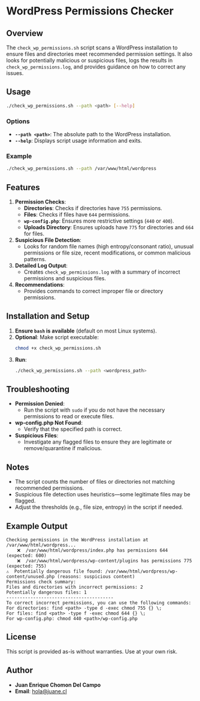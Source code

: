 # WordPress Permissions Checker

## Overview
The `check_wp_permissions.sh` script scans a WordPress installation to ensure files and directories meet recommended permission settings. It also looks for potentially malicious or suspicious files, logs the results in `check_wp_permissions.log`, and provides guidance on how to correct any issues.

## Usage
```bash
./check_wp_permissions.sh --path <path> [--help]
```

### Options
- **`--path <path>`**: The absolute path to the WordPress installation.
- **`--help`**: Displays script usage information and exits.

### Example
```bash
./check_wp_permissions.sh --path /var/www/html/wordpress
```

## Features
1. **Permission Checks**:
   - **Directories**: Checks if directories have `755` permissions.
   - **Files**: Checks if files have `644` permissions.
   - **`wp-config.php`**: Ensures more restrictive settings (`440` or `400`).
   - **Uploads Directory**: Ensures uploads have `775` for directories and `664` for files.
2. **Suspicious File Detection**:
   - Looks for random file names (high entropy/consonant ratio), unusual permissions or file size, recent modifications, or common malicious patterns.
3. **Detailed Log Output**:
   - Creates `check_wp_permissions.log` with a summary of incorrect permissions and suspicious files.
4. **Recommendations**:
   - Provides commands to correct improper file or directory permissions.

## Installation and Setup
1. **Ensure `bash` is available** (default on most Linux systems).
2. **Optional**: Make script executable:
   ```bash
   chmod +x check_wp_permissions.sh
   ```
3. **Run**:
   ```bash
   ./check_wp_permissions.sh --path <wordpress_path>
   ```

## Troubleshooting
- **Permission Denied**:
  - Run the script with `sudo` if you do not have the necessary permissions to read or execute files.
- **wp-config.php Not Found**:
  - Verify that the specified path is correct.
- **Suspicious Files**:
  - Investigate any flagged files to ensure they are legitimate or remove/quarantine if malicious.

## Notes
- The script counts the number of files or directories not matching recommended permissions.
- Suspicious file detection uses heuristics—some legitimate files may be flagged.
- Adjust the thresholds (e.g., file size, entropy) in the script if needed.

## Example Output
```
Checking permissions in the WordPress installation at /var/www/html/wordpress...
    ❌  /var/www/html/wordpress/index.php has permissions 644 (expected: 600)
    ❌  /var/www/html/wordpress/wp-content/plugins has permissions 775 (expected: 755)
⚠️  Potentially dangerous file found: /var/www/html/wordpress/wp-content/unused.php (reasons: suspicious content)
Permissions check summary:
Files and directories with incorrect permissions: 2
Potentially dangerous files: 1
----------------------------------------
To correct incorrect permissions, you can use the following commands:
For directories: find <path> -type d -exec chmod 755 {} \;
For files: find <path> -type f -exec chmod 644 {} \;
For wp-config.php: chmod 440 <path>/wp-config.php
```

## License
This script is provided as-is without warranties. Use at your own risk.

## Author
- **Juan Enrique Chomon Del Campo**
- **Email**: hola@juane.cl